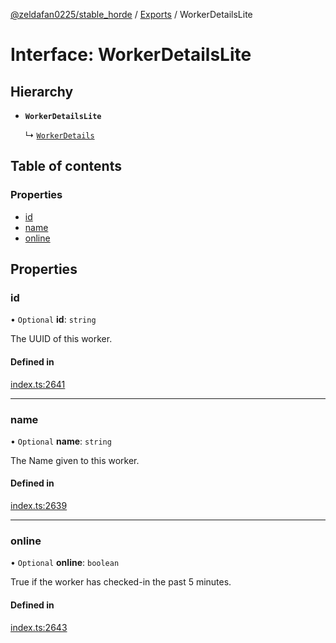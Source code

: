 [@zeldafan0225/stable_horde](../README.md) / [Exports](../modules.md) / WorkerDetailsLite

# Interface: WorkerDetailsLite

## Hierarchy

- **`WorkerDetailsLite`**

  ↳ [`WorkerDetails`](WorkerDetails.md)

## Table of contents

### Properties

- [id](WorkerDetailsLite.md#id)
- [name](WorkerDetailsLite.md#name)
- [online](WorkerDetailsLite.md#online)

## Properties

### id

• `Optional` **id**: `string`

The UUID of this worker.

#### Defined in

[index.ts:2641](https://github.com/ZeldaFan0225/stable_horde/blob/c25ea19/index.ts#L2641)

___

### name

• `Optional` **name**: `string`

The Name given to this worker.

#### Defined in

[index.ts:2639](https://github.com/ZeldaFan0225/stable_horde/blob/c25ea19/index.ts#L2639)

___

### online

• `Optional` **online**: `boolean`

True if the worker has checked-in the past 5 minutes.

#### Defined in

[index.ts:2643](https://github.com/ZeldaFan0225/stable_horde/blob/c25ea19/index.ts#L2643)

